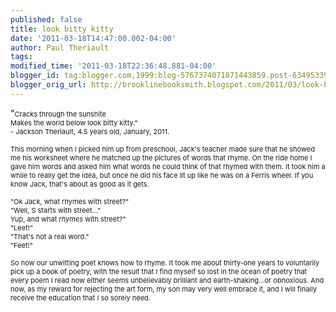 ```yaml
---
published: false
title: look bitty kitty
date: '2011-03-18T14:47:00.002-04:00'
author: Paul Theriault
tags: 
modified_time: '2011-03-18T22:36:48.881-04:00'
blogger_id: tag:blogger.com,1999:blog-5767374071871443859.post-6349533999462845958
blogger_orig_url: http://brooklinebooksmith.blogspot.com/2011/03/look-bitty-kitty.html
---
```


<span class="Apple-style-span" >"<span class="Apple-style-span" style="font-size: 11px; line-height: 14px; ">Cracks through the sunshite<br />Makes the world below look bitty kitty."<br />- Jackson Theriault, 4.5 years old, January, 2011.<br /><br />This morning when I picked him up from preschool, Jack's teacher made sure that he showed me his worksheet where he matched up the pictures of words that rhyme.  On the ride home I gave him words and asked him what words he could think of that rhymed with them.  It took him a while to really get the idea, but once he did his face lit up like he was on a Ferris wheel.  If you know Jack, that's about as good as it gets.<br /><br />"Ok Jack, what rhymes with street?"<br />"Well, S starts with street..."<br />Yup, and what <i>rhymes </i>with street?"<br />"Leet!"<br />"That's not a real word."<br />"Feet!"<br /><br />So now our unwitting poet knows how to rhyme. It took me about thirty-one years to voluntarily pick up a book of poetry, with the result that I find myself so lost in the ocean of poetry that every poem I read now either seems unbelievably brilliant and earth-shaking...or obnoxious. And now, as my reward for rejecting the art form, my son may very well embrace it, and I will finally receive the education that I so sorely need. </span></span>